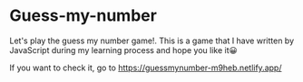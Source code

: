 # Guess-my-number
Let's play the guess my number game!. This is a game that I have written by JavaScript during my learning process and hope you like it😀

If you want to check it, go to https://guessmynumber-m9heb.netlify.app/
